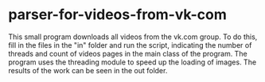 # parser-for-videos-from-vk-com

This small program downloads all videos from the vk.com group.
To do this, fill in the files in the "in" folder and run the script, indicating the number of threads and count of videos pages in the main class of the program.
The program uses the threading module to speed up the loading of images.
The results of the work can be seen in the out folder.